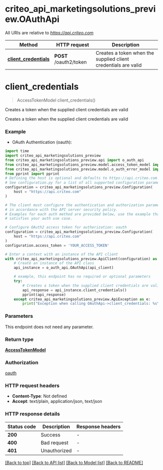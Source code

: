 # criteo_api_marketingsolutions_preview.OAuthApi

All URIs are relative to *https://api.criteo.com*

Method | HTTP request | Description
------------- | ------------- | -------------
[**client_credentials**](OAuthApi.md#client_credentials) | **POST** /oauth2/token | Creates a token when the supplied client credentials are valid


# **client_credentials**
> AccessTokenModel client_credentials()

Creates a token when the supplied client credentials are valid

Creates a token when the supplied client credentials are valid

### Example

* OAuth Authentication (oauth):
```python
import time
import criteo_api_marketingsolutions_preview
from criteo_api_marketingsolutions_preview.api import o_auth_api
from criteo_api_marketingsolutions_preview.model.access_token_model import AccessTokenModel
from criteo_api_marketingsolutions_preview.model.o_auth_error_model import OAuthErrorModel
from pprint import pprint
# Defining the host is optional and defaults to https://api.criteo.com
# See configuration.py for a list of all supported configuration parameters.
configuration = criteo_api_marketingsolutions_preview.Configuration(
    host = "https://api.criteo.com"
)

# The client must configure the authentication and authorization parameters
# in accordance with the API server security policy.
# Examples for each auth method are provided below, use the example that
# satisfies your auth use case.

# Configure OAuth2 access token for authorization: oauth
configuration = criteo_api_marketingsolutions_preview.Configuration(
    host = "https://api.criteo.com"
)
configuration.access_token = 'YOUR_ACCESS_TOKEN'

# Enter a context with an instance of the API client
with criteo_api_marketingsolutions_preview.ApiClient(configuration) as api_client:
    # Create an instance of the API class
    api_instance = o_auth_api.OAuthApi(api_client)

    # example, this endpoint has no required or optional parameters
    try:
        # Creates a token when the supplied client credentials are valid
        api_response = api_instance.client_credentials()
        pprint(api_response)
    except criteo_api_marketingsolutions_preview.ApiException as e:
        print("Exception when calling OAuthApi->client_credentials: %s\n" % e)
```


### Parameters
This endpoint does not need any parameter.

### Return type

[**AccessTokenModel**](AccessTokenModel.md)

### Authorization

[oauth](../README.md#oauth)

### HTTP request headers

 - **Content-Type**: Not defined
 - **Accept**: text/plain, application/json, text/json


### HTTP response details
| Status code | Description | Response headers |
|-------------|-------------|------------------|
**200** | Success |  -  |
**400** | Bad request |  -  |
**401** | Unauthorized |  -  |

[[Back to top]](#) [[Back to API list]](../README.md#documentation-for-api-endpoints) [[Back to Model list]](../README.md#documentation-for-models) [[Back to README]](../README.md)

